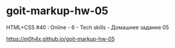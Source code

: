 # goit-markup-hw-05

 HTML+CSS #40 : Online - 6 - Tech skills - Домашнее задание 05
 
 https://m0h4x.github.io/goit-markup-hw-05

